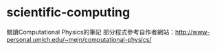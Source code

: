 # scientific-computing
閱讀Computational Physics的筆記
部分程式參考自作者網站：http://www-personal.umich.edu/~mejn/computational-physics/
